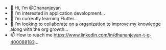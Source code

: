 - 👋 Hi, I’m @Dhananjeyan
- 👀 I’m interested in application development...
- 🌱 I’m currently learning Flutter...
- 💞️ I’m looking to collaborate on a organization to improve my knowledge along with the org growth...
- 📫 How to reach me https://www.linkedin.com/in/dhananjeyan-t-g-400088183...

<!---
balakrishdq/balakrishdq is a ✨ special ✨ repository because its `README.md` (this file) appears on your GitHub profile.
You can click the Preview link to take a look at your changes.
--->
